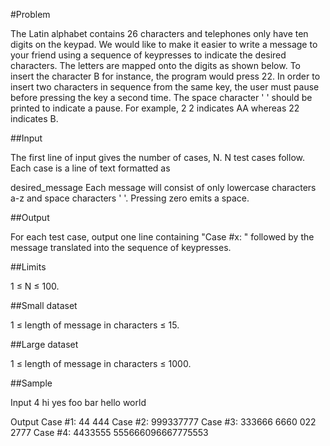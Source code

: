 #Problem

The Latin alphabet contains 26 characters and telephones only have ten digits on the keypad. We would like to make it easier to write a message to your friend using a sequence of keypresses to indicate the desired characters. The letters are mapped onto the digits as shown below. To insert the character B for instance, the program would press 22. In order to insert two characters in sequence from the same key, the user must pause before pressing the key a second time. The space character ' ' should be printed to indicate a pause. For example, 2 2 indicates AA whereas 22 indicates B.


##Input

The first line of input gives the number of cases, N. N test cases follow. Each case is a line of text formatted as

desired_message
Each message will consist of only lowercase characters a-z and space characters ' '. Pressing zero emits a space.

##Output

For each test case, output one line containing "Case #x: " followed by the message translated into the sequence of keypresses.

##Limits

1 ≤ N ≤ 100.

##Small dataset

1 ≤ length of message in characters ≤ 15.

##Large dataset

1 ≤ length of message in characters ≤ 1000.

##Sample


Input
4
hi
yes
foo  bar
hello world

Output
Case #1: 44 444
Case #2: 999337777
Case #3: 333666 6660 022 2777
Case #4: 4433555 555666096667775553